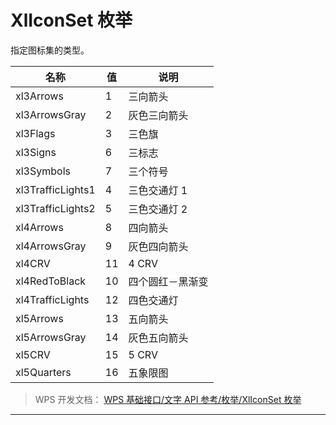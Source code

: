 # XlIconSet 枚举

指定图标集的类型。

| 名称              | 值  | 说明             |
|-------------------|-----|------------------|
| xl3Arrows         | 1   | 三向箭头         |
| xl3ArrowsGray     | 2   | 灰色三向箭头     |
| xl3Flags          | 3   | 三色旗           |
| xl3Signs          | 6   | 三标志           |
| xl3Symbols        | 7   | 三个符号         |
| xl3TrafficLights1 | 4   | 三色交通灯 1     |
| xl3TrafficLights2 | 5   | 三色交通灯 2     |
| xl4Arrows         | 8   | 四向箭头         |
| xl4ArrowsGray     | 9   | 灰色四向箭头     |
| xl4CRV            | 11  | 4 CRV            |
| xl4RedToBlack     | 10  | 四个圆红－黑渐变 |
| xl4TrafficLights  | 12  | 四色交通灯       |
| xl5Arrows         | 13  | 五向箭头         |
| xl5ArrowsGray     | 14  | 灰色五向箭头     |
| xl5CRV            | 15  | 5 CRV            |
| xl5Quarters       | 16  | 五象限图         |

> WPS 开发文档： [WPS 基础接口/文字 API 参考/枚举/XlIconSet 枚举](https://qn.cache.wpscdn.cn/encs/doc/office_v19/topics/WPS%20%E5%9F%BA%E7%A1%80%E6%8E%A5%E5%8F%A3/%E6%96%87%E5%AD%97%20API%20%E5%8F%82%E8%80%83/%E6%9E%9A%E4%B8%BE/XlIconSet%20%E6%9E%9A%E4%B8%BE.html)

------------------------------------------------------------------------
